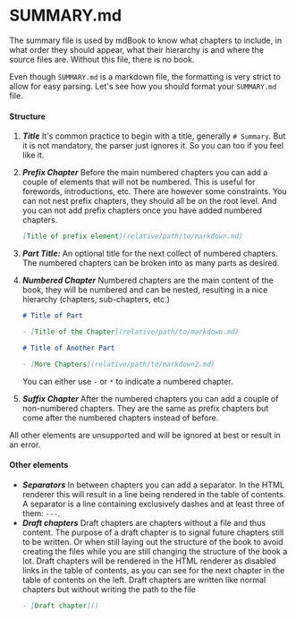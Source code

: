 # SUMMARY.md

The summary file is used by mdBook to know what chapters to include, in what
order they should appear, what their hierarchy is and where the source files
are. Without this file, there is no book.

Even though `SUMMARY.md` is a markdown file, the formatting is very strict to
allow for easy parsing. Let's see how you should format your `SUMMARY.md` file.

#### Structure

1. ***Title*** It's common practice to begin with a title, generally <code
   class="language-markdown"># Summary</code>. But it is not mandatory, the
   parser just ignores it. So you can too if you feel like it.

2. ***Prefix Chapter*** Before the main numbered chapters you can add a couple
   of elements that will not be numbered. This is useful for forewords,
   introductions, etc. There are however some constraints. You can not nest
   prefix chapters, they should all be on the root level. And you can not add
   prefix chapters once you have added numbered chapters.
   ```markdown
   [Title of prefix element](relative/path/to/markdown.md)
   ```

3. ***Part Title:*** An optional title for the next collect of numbered
   chapters. The numbered chapters can be broken into as many parts as
   desired.

4. ***Numbered Chapter*** Numbered chapters are the main content of the book,
   they will be numbered and can be nested, resulting in a nice hierarchy
   (chapters, sub-chapters, etc.)
   ```markdown
   # Title of Part

   - [Title of the Chapter](relative/path/to/markdown.md)

   # Title of Another Part

   - [More Chapters](relative/path/to/markdown2.md)
   ```
   You can either use `-` or `*` to indicate a numbered chapter.

5. ***Suffix Chapter*** After the numbered chapters you can add a couple of
   non-numbered chapters. They are the same as prefix chapters but come after
   the numbered chapters instead of before.

All other elements are unsupported and will be ignored at best or result in an
error.

#### Other elements

- ***Separators*** In between chapters you can add a separator. In the HTML renderer
  this will result in a line being rendered in the table of contents. A separator is
  a line containing exclusively dashes and at least three of them: `---`.
- ***Draft chapters*** Draft chapters are chapters without a file and thus content.
  The purpose of a draft chapter is to signal future chapters still to be written.
  Or when still laying out the structure of the book to avoid creating the files
  while you are still changing the structure of the book a lot.
  Draft chapters will be rendered in the HTML renderer as disabled links in the table
  of contents, as you can see for the next chapter in the table of contents on the left.
  Draft chapters are written like normal chapters but without writing the path to the file
  ```markdown
  - [Draft chapter]()
  ```
